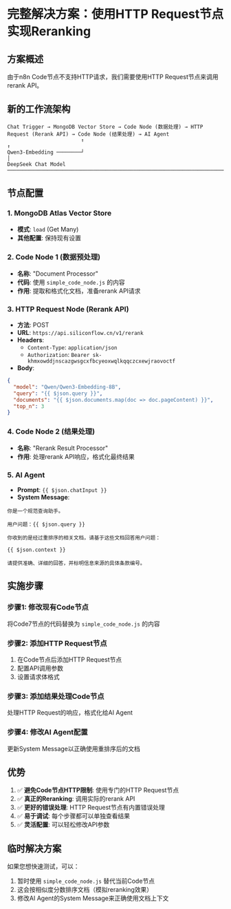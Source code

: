 # 完整解决方案：使用HTTP Request节点实现Reranking

## 方案概述

由于n8n Code节点不支持HTTP请求，我们需要使用HTTP Request节点来调用rerank API。

## 新的工作流架构

```
Chat Trigger → MongoDB Vector Store → Code Node (数据处理) → HTTP Request (Rerank API) → Code Node (结果处理) → AI Agent
                        ↑                                                                                              ↑
Qwen3-Embedding ────────┘                                                                                              │
DeepSeek Chat Model ───────────────────────────────────────────────────────────────────────────────────────────────┘
```

## 节点配置

### 1. MongoDB Atlas Vector Store
- **模式**: `load` (Get Many)
- **其他配置**: 保持现有设置

### 2. Code Node 1 (数据预处理)
- **名称**: "Document Processor"
- **代码**: 使用 `simple_code_node.js` 的内容
- **作用**: 提取和格式化文档，准备rerank API请求

### 3. HTTP Request Node (Rerank API)
- **方法**: POST
- **URL**: `https://api.siliconflow.cn/v1/rerank`
- **Headers**:
  - `Content-Type`: `application/json`
  - `Authorization`: `Bearer sk-khmxowddjnscazgwsgcxfbcyeoxwqlkqqczcxewjraovoctf`
- **Body**: 
```json
{
  "model": "Qwen/Qwen3-Embedding-8B",
  "query": "{{ $json.query }}",
  "documents": "{{ $json.documents.map(doc => doc.pageContent) }}",
  "top_n": 3
}
```

### 4. Code Node 2 (结果处理)
- **名称**: "Rerank Result Processor"
- **作用**: 处理rerank API响应，格式化最终结果

### 5. AI Agent
- **Prompt**: `{{ $json.chatInput }}`
- **System Message**: 
```
你是一个规范查询助手。

用户问题：{{ $json.query }}

你收到的是经过重排序的相关文档，请基于这些文档回答用户问题：

{{ $json.context }}

请提供准确、详细的回答，并标明信息来源的具体条款编号。
```

## 实施步骤

### 步骤1: 修改现有Code节点
将Code7节点的代码替换为 `simple_code_node.js` 的内容

### 步骤2: 添加HTTP Request节点
1. 在Code节点后添加HTTP Request节点
2. 配置API调用参数
3. 设置请求体格式

### 步骤3: 添加结果处理Code节点
处理HTTP Request的响应，格式化给AI Agent

### 步骤4: 修改AI Agent配置
更新System Message以正确使用重排序后的文档

## 优势

1. ✅ **避免Code节点HTTP限制**: 使用专门的HTTP Request节点
2. ✅ **真正的Reranking**: 调用实际的rerank API
3. ✅ **更好的错误处理**: HTTP Request节点有内置错误处理
4. ✅ **易于调试**: 每个步骤都可以单独查看结果
5. ✅ **灵活配置**: 可以轻松修改API参数

## 临时解决方案

如果您想快速测试，可以：
1. 暂时使用 `simple_code_node.js` 替代当前Code节点
2. 这会按相似度分数排序文档（模拟reranking效果）
3. 修改AI Agent的System Message来正确使用文档上下文
